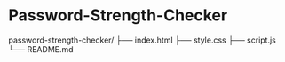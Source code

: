 # Password-Strength-Checker
password-strength-checker/ ├── index.html ├── style.css ├── script.js └── README.md
